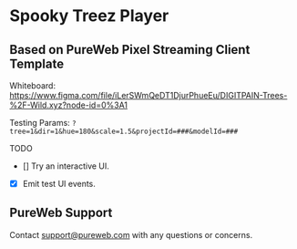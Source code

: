 # Spooky Treez Player
## Based on PureWeb Pixel Streaming Client Template

Whiteboard: https://www.figma.com/file/iLerSWmQeDT1DjurPhueEu/DIGITPAIN-Trees-%2F-Wild.xyz?node-id=0%3A1

Testing Params: `?tree=1&dir=1&hue=180&scale=1.5&projectId=###&modelId=###`

TODO
- [] Try an interactive UI.
- [x] Emit test UI events.

## PureWeb Support

Contact support@pureweb.com with any questions or concerns.
